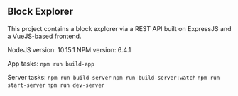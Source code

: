 ## Block Explorer

This project contains a block explorer via a REST API built on ExpressJS
and a VueJS-based frontend.

NodeJS version: 10.15.1
NPM version: 6.4.1

App tasks:
  `npm run build-app`

Server tasks:
  `npm run build-server`
  `npm run build-server:watch`
  `npm run start-server`
  `npm run dev-server`